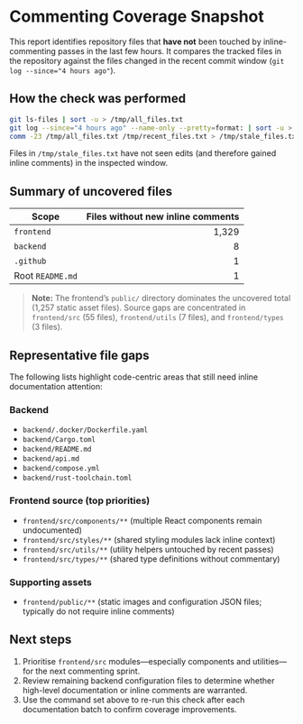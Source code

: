 # Commenting Coverage Snapshot

This report identifies repository files that **have not** been touched by inline-commenting passes in the last few hours.
It compares the tracked files in the repository against the files changed in the recent commit window (`git log --since="4 hours ago"`).

## How the check was performed

```sh
git ls-files | sort -u > /tmp/all_files.txt
git log --since="4 hours ago" --name-only --pretty=format: | sort -u > /tmp/recent_files.txt
comm -23 /tmp/all_files.txt /tmp/recent_files.txt > /tmp/stale_files.txt
```

Files in `/tmp/stale_files.txt` have not seen edits (and therefore gained inline comments) in the inspected window.

## Summary of uncovered files

| Scope | Files without new inline comments |
| --- | ---: |
| `frontend` | 1,329 |
| `backend` | 8 |
| `.github` | 1 |
| Root `README.md` | 1 |

> **Note:** The frontend’s `public/` directory dominates the uncovered total (1,257 static asset files). Source gaps are concentrated in `frontend/src` (55 files), `frontend/utils` (7 files), and `frontend/types` (3 files).

## Representative file gaps

The following lists highlight code-centric areas that still need inline documentation attention:

### Backend
- `backend/.docker/Dockerfile.yaml`
- `backend/Cargo.toml`
- `backend/README.md`
- `backend/api.md`
- `backend/compose.yml`
- `backend/rust-toolchain.toml`

### Frontend source (top priorities)
- `frontend/src/components/**` (multiple React components remain undocumented)
- `frontend/src/styles/**` (shared styling modules lack inline context)
- `frontend/src/utils/**` (utility helpers untouched by recent passes)
- `frontend/src/types/**` (shared type definitions without commentary)

### Supporting assets
- `frontend/public/**` (static images and configuration JSON files; typically do not require inline comments)

## Next steps

1. Prioritise `frontend/src` modules—especially components and utilities—for the next commenting sprint.
2. Review remaining backend configuration files to determine whether high-level documentation or inline comments are warranted.
3. Use the command set above to re-run this check after each documentation batch to confirm coverage improvements.

